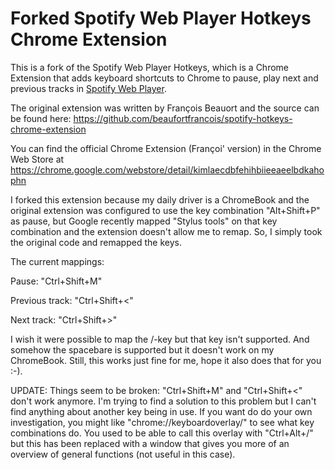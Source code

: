Forked Spotify Web Player Hotkeys Chrome Extension
==================================================

This is a fork of the Spotify Web Player Hotkeys, which is a Chrome Extension that adds keyboard shortcuts to Chrome to pause, play next and previous tracks in [Spotify Web Player](https://play.spotify.com).

The original extension was written by François Beauort and the source can be found here: https://github.com/beaufortfrancois/spotify-hotkeys-chrome-extension

You can find the official Chrome Extension (Françoi' version) in the Chrome Web Store at https://chrome.google.com/webstore/detail/kimlaecdbfehihbiieeaeelbdkahophn


I forked this extension because my daily driver is a ChromeBook and the original extension was configured to use the key combination "Alt+Shift+P" as pause, but Google recently mapped "Stylus tools" on that key combination and the extension doesn't allow me to remap. So, I simply took the original code and remapped the keys.

The current mappings:

Pause: "Ctrl+Shift+M"

Previous track: "Ctrl+Shift+<"

Next track: "Ctrl+Shift+>"


I wish it were possible to map the /-key but that key isn't supported. And somehow the spacebare is supported but it doesn't work on my ChromeBook. Still, this works just fine for me, hope it also does that for you :-).

UPDATE: Things seem to be broken: "Ctrl+Shift+M" and "Ctrl+Shift+<" don't work anymore. I'm trying to find a solution to this problem but I can't find anything about another key being in use.
If you want do do your own investigation, you might like "chrome://keyboardoverlay/" to see what key combinations do. You used to be able to call this overlay with "Ctrl+Alt+/" but this has been replaced with a window that gives you more of an overview of general functions (not useful in this case).

